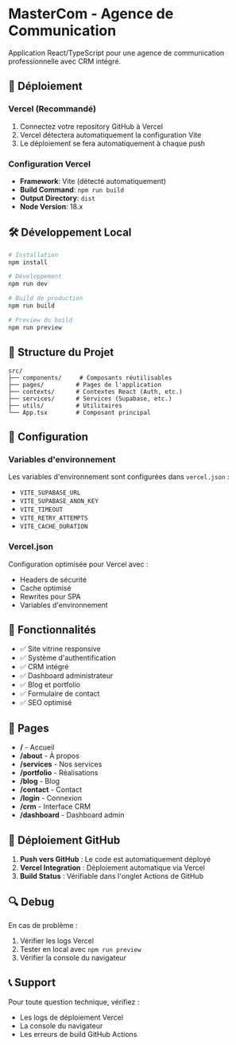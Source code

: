 # MasterCom - Agence de Communication

Application React/TypeScript pour une agence de communication professionnelle avec CRM intégré.

## 🚀 Déploiement

### Vercel (Recommandé)
1. Connectez votre repository GitHub à Vercel
2. Vercel détectera automatiquement la configuration Vite
3. Le déploiement se fera automatiquement à chaque push

### Configuration Vercel
- **Framework**: Vite (détecté automatiquement)
- **Build Command**: `npm run build`
- **Output Directory**: `dist`
- **Node Version**: 18.x

## 🛠️ Développement Local

```bash
# Installation
npm install

# Développement
npm run dev

# Build de production
npm run build

# Preview du build
npm run preview
```

## 📁 Structure du Projet

```
src/
├── components/     # Composants réutilisables
├── pages/         # Pages de l'application
├── contexts/      # Contextes React (Auth, etc.)
├── services/      # Services (Supabase, etc.)
├── utils/         # Utilitaires
└── App.tsx        # Composant principal
```

## 🔧 Configuration

### Variables d'environnement
Les variables d'environnement sont configurées dans `vercel.json` :
- `VITE_SUPABASE_URL`
- `VITE_SUPABASE_ANON_KEY`
- `VITE_TIMEOUT`
- `VITE_RETRY_ATTEMPTS`
- `VITE_CACHE_DURATION`

### Vercel.json
Configuration optimisée pour Vercel avec :
- Headers de sécurité
- Cache optimisé
- Rewrites pour SPA
- Variables d'environnement

## 🎯 Fonctionnalités

- ✅ Site vitrine responsive
- ✅ Système d'authentification
- ✅ CRM intégré
- ✅ Dashboard administrateur
- ✅ Blog et portfolio
- ✅ Formulaire de contact
- ✅ SEO optimisé

## 📱 Pages

- **/** - Accueil
- **/about** - À propos
- **/services** - Nos services
- **/portfolio** - Réalisations
- **/blog** - Blog
- **/contact** - Contact
- **/login** - Connexion
- **/crm** - Interface CRM
- **/dashboard** - Dashboard admin

## 🚀 Déploiement GitHub

1. **Push vers GitHub** : Le code est automatiquement déployé
2. **Vercel Integration** : Déploiement automatique via Vercel
3. **Build Status** : Vérifiable dans l'onglet Actions de GitHub

## 🔍 Debug

En cas de problème :
1. Vérifier les logs Vercel
2. Tester en local avec `npm run preview`
3. Vérifier la console du navigateur

## 📞 Support

Pour toute question technique, vérifiez :
- Les logs de déploiement Vercel
- La console du navigateur
- Les erreurs de build GitHub Actions